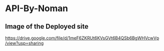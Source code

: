 # API-By-Noman


## Image of the Deployed site
https://drive.google.com/file/d/1meF6ZKRUt6KVsGVt6B4QSb6BgWHVcwVp/view?usp=sharing
